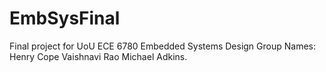 # EmbSysFinal
Final project for UoU ECE 6780 Embedded Systems Design
Group Names:
Henry Cope
Vaishnavi Rao
Michael Adkins.
